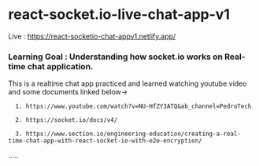 # react-socket.io-live-chat-app-v1

Live :  https://react-socketio-chat-appv1.netlify.app/

### Learning Goal : Understanding how socket.io works on Real-time chat application.

  This is a realtime chat app practiced and learned watching youtube video and some documents linked below->
  
      1. https://www.youtube.com/watch?v=NU-HfZY3ATQ&ab_channel=PedroTech
      
      2. https://socket.io/docs/v4/
      
      3. https://www.section.io/engineering-education/creating-a-real-time-chat-app-with-react-socket-io-with-e2e-encryption/
.....
